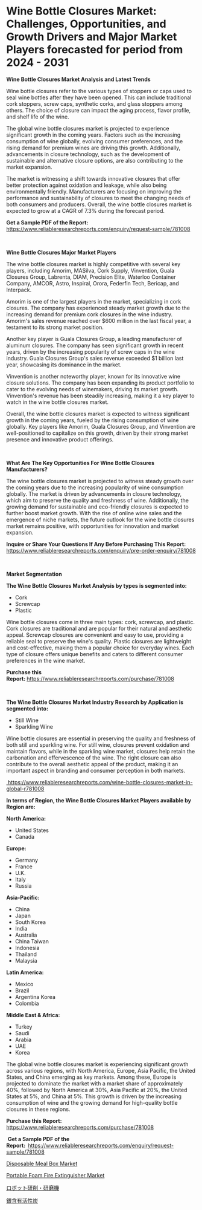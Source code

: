 <p><h1>Wine Bottle Closures Market: Challenges, Opportunities, and Growth Drivers and Major Market Players forecasted for period from 2024 - 2031</h1></p><p><strong>Wine Bottle Closures Market Analysis and Latest Trends</strong></p>
<p><p>Wine bottle closures refer to the various types of stoppers or caps used to seal wine bottles after they have been opened. This can include traditional cork stoppers, screw caps, synthetic corks, and glass stoppers among others. The choice of closure can impact the aging process, flavor profile, and shelf life of the wine.</p><p>The global wine bottle closures market is projected to experience significant growth in the coming years. Factors such as the increasing consumption of wine globally, evolving consumer preferences, and the rising demand for premium wines are driving this growth. Additionally, advancements in closure technology, such as the development of sustainable and alternative closure options, are also contributing to the market expansion.</p><p>The market is witnessing a shift towards innovative closures that offer better protection against oxidation and leakage, while also being environmentally friendly. Manufacturers are focusing on improving the performance and sustainability of closures to meet the changing needs of both consumers and producers. Overall, the wine bottle closures market is expected to grow at a CAGR of 7.3% during the forecast period.</p></p>
<p><strong>Get a Sample PDF of the Report:&nbsp;</strong> <a href="https://www.reliableresearchreports.com/enquiry/request-sample/781008">https://www.reliableresearchreports.com/enquiry/request-sample/781008</a></p>
<p>&nbsp;</p>
<p><strong>Wine Bottle Closures Major Market Players</strong></p>
<p><p>The wine bottle closures market is highly competitive with several key players, including Amorim, MASilva, Cork Supply, Vinvention, Guala Closures Group, Labrenta, DIAM, Precision Elite, Waterloo Container Company, AMCOR, Astro, Inspiral, Orora, Federfin Tech, Bericap, and Interpack. </p><p>Amorim is one of the largest players in the market, specializing in cork closures. The company has experienced steady market growth due to the increasing demand for premium cork closures in the wine industry. Amorim's sales revenue reached over $600 million in the last fiscal year, a testament to its strong market position. </p><p>Another key player is Guala Closures Group, a leading manufacturer of aluminum closures. The company has seen significant growth in recent years, driven by the increasing popularity of screw caps in the wine industry. Guala Closures Group's sales revenue exceeded $1 billion last year, showcasing its dominance in the market.</p><p>Vinvention is another noteworthy player, known for its innovative wine closure solutions. The company has been expanding its product portfolio to cater to the evolving needs of winemakers, driving its market growth. Vinvention's revenue has been steadily increasing, making it a key player to watch in the wine bottle closures market.</p><p>Overall, the wine bottle closures market is expected to witness significant growth in the coming years, fueled by the rising consumption of wine globally. Key players like Amorim, Guala Closures Group, and Vinvention are well-positioned to capitalize on this growth, driven by their strong market presence and innovative product offerings.</p></p>
<p>&nbsp;</p>
<p><strong>What Are The Key Opportunities For Wine Bottle Closures Manufacturers?</strong></p>
<p><p>The wine bottle closures market is projected to witness steady growth over the coming years due to the increasing popularity of wine consumption globally. The market is driven by advancements in closure technology, which aim to preserve the quality and freshness of wine. Additionally, the growing demand for sustainable and eco-friendly closures is expected to further boost market growth. With the rise of online wine sales and the emergence of niche markets, the future outlook for the wine bottle closures market remains positive, with opportunities for innovation and market expansion.</p></p>
<p><strong>Inquire or Share Your Questions If Any Before Purchasing This Report:</strong> <a href="https://www.reliableresearchreports.com/enquiry/pre-order-enquiry/781008">https://www.reliableresearchreports.com/enquiry/pre-order-enquiry/781008</a></p>
<p>&nbsp;</p>
<p><strong>Market Segmentation</strong></p>
<p><strong>The Wine Bottle Closures Market Analysis by types is segmented into:</strong></p>
<p><ul><li>Cork</li><li>Screwcap</li><li>Plastic</li></ul></p>
<p><p>Wine bottle closures come in three main types: cork, screwcap, and plastic. Cork closures are traditional and are popular for their natural and aesthetic appeal. Screwcap closures are convenient and easy to use, providing a reliable seal to preserve the wine's quality. Plastic closures are lightweight and cost-effective, making them a popular choice for everyday wines. Each type of closure offers unique benefits and caters to different consumer preferences in the wine market.</p></p>
<p><strong>Purchase this Report:&nbsp;</strong><a href="https://www.reliableresearchreports.com/purchase/781008">https://www.reliableresearchreports.com/purchase/781008</a></p>
<p>&nbsp;</p>
<p><strong>The Wine Bottle Closures Market Industry Research by Application is segmented into:</strong></p>
<p><ul><li>Still Wine</li><li>Sparkling Wine</li></ul></p>
<p><p>Wine bottle closures are essential in preserving the quality and freshness of both still and sparkling wine. For still wine, closures prevent oxidation and maintain flavors, while in the sparkling wine market, closures help retain the carbonation and effervescence of the wine. The right closure can also contribute to the overall aesthetic appeal of the product, making it an important aspect in branding and consumer perception in both markets.</p></p>
<p><a href="https://www.reliableresearchreports.com/wine-bottle-closures-market-in-global-r781008">&nbsp;https://www.reliableresearchreports.com/wine-bottle-closures-market-in-global-r781008</a></p>
<p><strong>In terms of Region, the Wine Bottle Closures Market Players available by Region are:</strong></p>
<p>
    <p> <strong> North America: </strong>
        <ul>
            <li>United States</li>
            <li>Canada</li>
        </ul>
        </p> 
    <p> <strong> Europe: </strong>
        <ul>
            <li>Germany</li>
            <li>France</li>
            <li>U.K.</li>
            <li>Italy</li>
            <li>Russia</li>
        </ul>
        </p> 
    <p> <strong> Asia-Pacific: </strong>
        <ul>
            <li>China</li>
            <li>Japan</li>
            <li>South Korea</li>
            <li>India</li>
            <li>Australia</li>
            <li>China Taiwan</li>
            <li>Indonesia</li>
            <li>Thailand</li>
            <li>Malaysia</li>
        </ul>
        </p> 
    <p> <strong> Latin America: </strong>
        <ul>
            <li>Mexico</li>
            <li>Brazil</li>
            <li>Argentina Korea</li>
            <li>Colombia</li>
        </ul>
        </p> 
    <p> <strong> Middle East & Africa: </strong>
        <ul>
            <li>Turkey</li>
            <li>Saudi</li>
            <li>Arabia</li>
            <li>UAE</li>
            <li>Korea</li>
        </ul>
    </p>
    </p>
<p><p>The global wine bottle closures market is experiencing significant growth across various regions, with North America, Europe, Asia Pacific, the United States, and China emerging as key markets. Among these, Europe is projected to dominate the market with a market share of approximately 40%, followed by North America at 30%, Asia Pacific at 20%, the United States at 5%, and China at 5%. This growth is driven by the increasing consumption of wine and the growing demand for high-quality bottle closures in these regions.</p></p>
<p><strong>Purchase this Report: </strong><a href="https://www.reliableresearchreports.com/purchase/781008">https://www.reliableresearchreports.com/purchase/781008</a></p>
<p>&nbsp;<strong>Get a Sample PDF of the Report:&nbsp;&nbsp;</strong><a href="https://www.reliableresearchreports.com/enquiry/request-sample/781008">https://www.reliableresearchreports.com/enquiry/request-sample/781008</a></p>
<p><strong></strong></p>
<p><p><a href="https://github.com/setiawananhar13/Market-Research-Report-List-1/blob/main/disposable-meal-box-market.md">Disposable Meal Box Market</a></p><p><a href="https://github.com/castoriffic/Market-Research-Report-List-5/blob/main/portable-foam-fire-extinguisher-market.md">Portable Foam Fire Extinguisher Market</a></p><p><a href="https://github.com/AbigaleHuel/Market-Research-Report-List-1/blob/main/7869968176911.md">ロボット研削・研磨機</a></p><p><a href="https://github.com/AdellaPrice2023/Market-Research-Report-List-2/blob/main/7822467176910.md">銀含有活性炭</a></p></p>